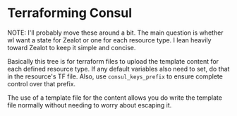 # Terraforming Consul

NOTE: I'll probably move these around a bit. The main question is whether wI
want a state for Zealot or one for each resource type. I lean heavily toward
Zealot to keep it simple and concise.

Basically this tree is for terraform files to upload the template content for
each defined resource type. If any default variables also need to set, do that
in the resource's TF file.  Also, use `consul_keys_prefix` to ensure complete
control over that prefix.

The use of a template file for the content allows you do write the template
file normally without needing to worry about escaping it.
